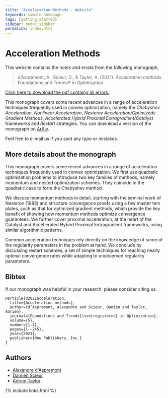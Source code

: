 ```yaml
---
title: "Acceleration Methods - Website"
keywords: sample homepage
tags: [getting_started]
sidebar: mydoc_sidebar
permalink: index.html
---
```


# Acceleration Methods

This website contains the notes and errata from the following monograph,
> d’Aspremont, A., Scieur, D., & Taylor, A. (2021). *Acceleration methods*. Foundations and Trends® in Optimization.

[Click here to download the pdf containg all errors.](acceleration_monograph_erratas.pdf)

This monograph covers some recent advances in a range of acceleration techniques frequently used in convex optimization, namely the *Chebyshev Acceleration*, *Nonlinear Acceleration*, *Nesterov Acceleration/Optimizedc Gradient Methods*, *Accelerated Hybrid Proximal Extragradient/Catalyst* frameworks and *Restart* strategies. You can download a version of the monograph on [ArXiv](https://arxiv.org/abs/2101.09545).

Feel free to e-mail us if you spot any typo or mistakes.

## More details about the monograph

This monograph covers some recent advances in a range of acceleration techniques frequently used in convex optimization. We first use quadratic optimization problems to introduce two key families of methods, namely momentum and nested optimization schemes. They coincide in the quadratic case to form the Chebyshev method.

We discuss momentum methods in detail, starting with the seminal work of Nesterov (1983) and structure convergence proofs using a few master tem plates, such as that for optimized gradient methods, which provide the key benefit of showing how momentum methods optimize convergence guarantees. We further cover proximal acceleration, at the heart of the Catalyst and Accel erated Hybrid Proximal Extragradient frameworks, using similar algorithmic patterns.

Common acceleration techniques rely directly on the knowledge of some of the regularity parameters in the problem at hand. We conclude by discussing restart schemes, a set of simple techniques for reaching nearly optimal convergence rates while adapting to unobserved regularity parameters. 

## Bibtex

If our monograph was helpful in your research, please consider citing us.

```
@article{d2021acceleration,
  title={Acceleration methods},
  author={d’Aspremont, Alexandre and Scieur, Damien and Taylor, Adrien},
  journal={Foundations and Trends{\textregistered} in Optimization},
  volume={5},
  number={1-2},
  pages={1--245},
  year={2021},
  publisher={Now Publishers, Inc.}
}
```

## Authors

- [Alexandre d'Aspremont](https://www.di.ens.fr/~aspremon/)
- [Damien Scieur](https://damienscieur.com)
- [Adrien Taylor](https://adrientaylor.github.io)

{% include links.html %}
